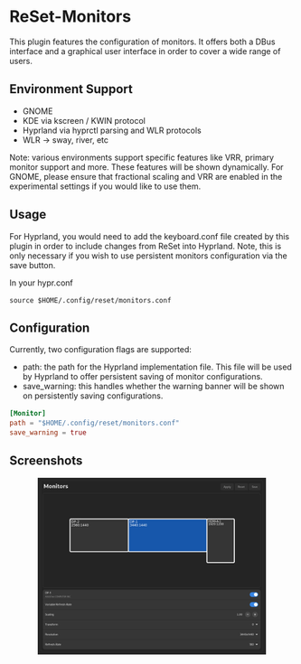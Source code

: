 # ReSet-Monitors

This plugin features the configuration of monitors. It offers both a DBus interface and a graphical user interface in order to cover a wide range of users.

## Environment Support

- GNOME
- KDE via kscreen / KWIN protocol
- Hyprland via hyprctl parsing and WLR protocols
- WLR -> sway, river, etc

Note: various environments support specific features like VRR, primary monitor support and more. These features will be shown dynamically.
For GNOME, please ensure that fractional scaling and VRR are enabled in the experimental settings if you would like to use them.

## Usage

For Hyprland, you would need to add the keyboard.conf file created by this plugin in order to include changes from ReSet into Hyprland.
Note, this is only necessary if you wish to use persistent monitors configuration via the save button.

In your hypr.conf

```hyprlang
source $HOME/.config/reset/monitors.conf
```

## Configuration

Currently, two configuration flags are supported:

- path: the path for the Hyprland implementation file. This file will be used by Hyprland to offer persistent saving of monitor configurations.
- save_warning: this handles whether the warning banner will be shown on persistently saving configurations.

```toml
[Monitor]
path = "$HOME/.config/reset/monitors.conf"
save_warning = true
```

## Screenshots

<div align = center>
<img alt="Monitor Screenshot of ReSet" src="./assets/Screenshot.png"  width="80%">
</div>
